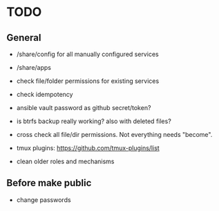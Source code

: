 TODO
====

General
-------

* /share/config for all manually configured services
* /share/apps

* check file/folder permissions for existing services
* check idempotency

* ansible vault password as github secret/token?
* is btrfs backup really working? also with deleted files?
* cross check all file/dir permissions. Not everything needs "become".
* tmux plugins: https://github.com/tmux-plugins/list
* clean older roles and mechanisms


Before make public
------------------

* change passwords
